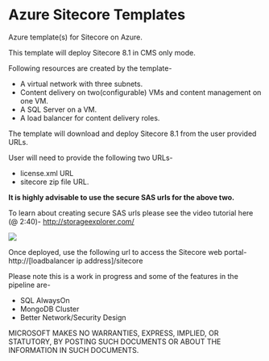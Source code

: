 # Azure Sitecore Templates
Azure template(s) for Sitecore on Azure.

This template will deploy Sitecore 8.1 in CMS only mode.

Following resources are created by the template-
- A virtual network with three subnets.
- Content delivery on two(configurable) VMs and content management on one VM.
- A SQL Server on a VM.
- A load balancer for content delivery roles.

The template will download and deploy Sitecore 8.1 from the user provided URLs.

User will need to provide the following two URLs-
- license.xml URL
- sitecore zip file URL.

**It is highly advisable to use the secure SAS urls for the above two.**

To learn about creating secure SAS urls please see the video tutorial here (@ 2:40)-
http://storageexplorer.com/

<a href="https://portal.azure.com/#create/Microsoft.Template/uri/https%3A%2F%2Fraw.githubusercontent.com%2Fsuneetnangia%2Fazure-templates-sitecore%2Fmaster%2FMicrosoft.Sitecore%2FMicrosoft.Sitecore.ResourceGroupDeployments%2FTemplates%2FSitecoreIaaS.json" target="_blank">
    <img src="http://azuredeploy.net/deploybutton.png"/>
</a>

Once deployed, use the following url to access the Sitecore web portal-
http://[loadbalancer ip address]/sitecore

Please note this is a work in progress and some of the features in the pipeline are-
- SQL AlwaysOn
- MongoDB Cluster
- Better Network/Security Design

MICROSOFT MAKES NO WARRANTIES, EXPRESS, IMPLIED, OR STATUTORY, BY POSTING SUCH DOCUMENTS OR ABOUT THE INFORMATION IN SUCH DOCUMENTS.
